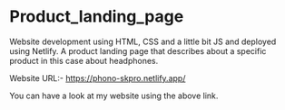 # Product_landing_page
Website development using HTML, CSS and a little bit JS and deployed using Netlify.
A product landing page that describes about a specific product in this case about headphones.

Website URL:- https://phono-skpro.netlify.app/

You can have a look at my website using the above link.

